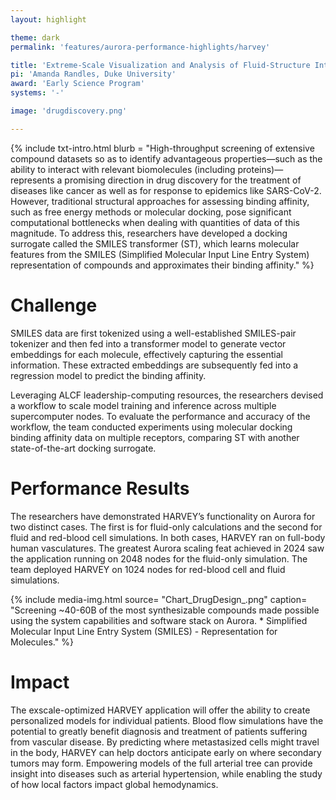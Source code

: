 ```yaml
---
layout: highlight

theme: dark
permalink: 'features/aurora-performance-highlights/harvey'

title: 'Extreme-Scale Visualization and Analysis of Fluid-Structure Interactions: HARVEY'
pi: 'Amanda Randles, Duke University'
award: 'Early Science Program'
systems: '-'

image: 'drugdiscovery.png' 

---
```


{% include txt-intro.html 
    blurb = "High-throughput screening of extensive compound datasets so as to identify advantageous properties—such as the ability to interact with relevant biomolecules (including proteins)—represents a promising direction in drug discovery for the treatment of diseases like cancer as well as for response to epidemics like SARS-CoV-2. However, traditional structural approaches for assessing binding affinity, such as free energy methods or molecular docking, pose significant computational bottlenecks when dealing with quantities of data of this magnitude. To address this, researchers have developed a docking surrogate called the SMILES transformer (ST), which learns molecular features from the SMILES (Simplified Molecular Input Line Entry System) representation of compounds and approximates their binding affinity."
%}



# Challenge

SMILES data are first tokenized using a well-established SMILES-pair tokenizer and then fed into a transformer model to generate vector embeddings for each molecule, effectively capturing the essential information. These extracted embeddings are subsequently fed into a regression model to predict the binding affinity.

Leveraging ALCF leadership-computing resources, the researchers devised a workflow to scale model training and inference across multiple supercomputer nodes. To evaluate the performance and accuracy of the workflow, the team conducted experiments using molecular docking binding affinity data on multiple receptors, comparing ST with another state-of-the-art docking surrogate.




# Performance Results
The researchers have demonstrated HARVEY’s functionality on Aurora for two distinct cases. The first is for fluid-only calculations and the second for fluid and red-blood cell simulations. In both cases, HARVEY ran on full-body human vasculatures. The greatest Aurora scaling feat achieved in 2024 saw the application running on 2048 nodes for the fluid-only simulation. The team deployed HARVEY on 1024 nodes for red-blood cell and fluid simulations.


{% include media-img.html
   source= "Chart_DrugDesign_.png"
   caption= "Screening ~40-60B of the most synthesizable compounds made possible using the system capabilities and software stack on Aurora. * Simplified Molecular Input Line Entry System (SMILES) - Representation for Molecules."
%}

# Impact
The exscale-optimized HARVEY application will offer the ability to create personalized models for individual patients. Blood flow simulations have the potential to greatly benefit diagnosis and treatment of patients suffering from vascular disease. By predicting where metastasized cells might travel in the body, HARVEY can help doctors anticipate early on where secondary tumors may form. Empowering models of the full arterial tree can provide insight into diseases such as arterial hypertension, while enabling the study of how local factors impact global hemodynamics.


